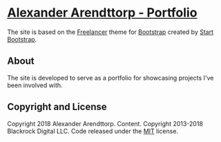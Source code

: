 # [Alexander Arendttorp - Portfolio](https://www.alexanderarendttorp.dk)

The site is based on the [Freelancer](http://startbootstrap.com/template-overviews/freelancer/) theme for [Bootstrap](http://getbootstrap.com/) created by [Start Bootstrap](http://startbootstrap.com/).

## About
The site is developed to serve as a portfolio for showcasing projects I've been involved with. 

## Copyright and License
Copyright 2018 Alexander Arendttorp. Content. 
Copyright 2013-2018 Blackrock Digital LLC. Code released under the [MIT](https://github.com/BlackrockDigital/startbootstrap-freelancer/blob/gh-pages/LICENSE) license.
